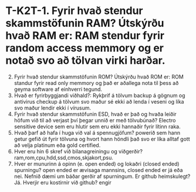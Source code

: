 # T-K2T-1. Fyrir hvað stendur skammstöfunin RAM? Útskýrðu hvað RAM er: RAM stendur fyrir random access memmory og er notað svo að tölvan virki harðar.
2. Fyrir hvað stendur skammstöfunin ROM? Útskýrðu hvað ROM er: ROM standur fyrir read only memmory og það er aðallega nota til þess að geyma software af 
   einhverri tegund.
3. Hvað er fyrirbyggjandi viðhald?: Rykþrif á tölvum backup á gögnum og antivirus checkup á tölvum svo maður sé ekki að lenda í veseni og líka svo 
   maður lendir ekki í vírusum.
4. Fyrir hvað stendur skammstöfunin ESD, hvað er það og hvaða leiðir höfum við til að
   verjast því þegar unnið er með tölvubúnað?	Electro sensitive device sem eru hlutir sem eru ekki hannaðir fyrir lítinn raka.
5. Hvað þarf að hafa í huga við val á spennugjöfum? powerið sem hann getur gefið út fyrir tölvuna og hvort hann höndli það svo er líka alltaf gott að velja platinum eða 
   gold certified.
6. Hver eru hin 6 skref við bilanagreiningu og viðgerðir? ram,rom,cpu,hdd,ssd,cmos,skjakort,psu.
7. Hver er munurinn á opinn (e. open ended) og lokaðri (closed ended) spurningu? open ended er ævisaga mannsins, closed ended er já eða nei.
Nefnið dæmi um báðar gerðir af spurningum. Er github heimskulegt? Já. Hverjir eru kostirnir við github? engir
